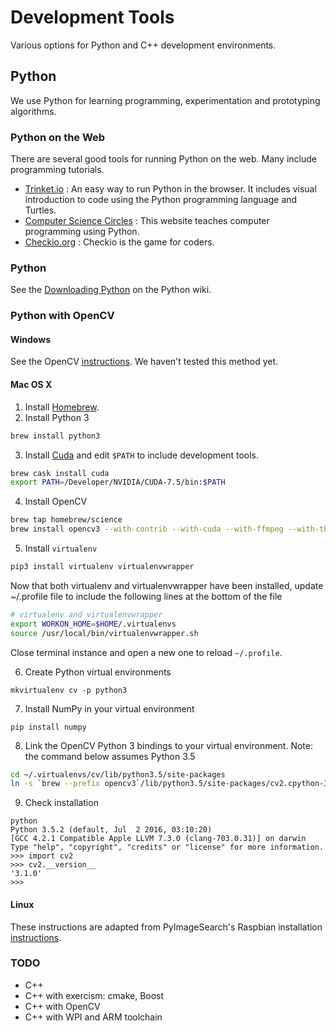 # Development Tools

Various options for Python and C++ development environments.

## Python

We use Python for learning programming, experimentation and prototyping algorithms.

### Python on the Web

There are several good tools for running Python on the web. Many include programming tutorials.

- [Trinket.io](https://trinket.io) : An easy way to run Python in the browser. It includes visual introduction to code using the Python programming language and Turtles.
- [Computer Science Circles](http://cscircles.cemc.uwaterloo.ca/) : This website teaches computer programming using Python.
- [Checkio.org](https://checkio.org) : Checkio is the game for coders.

### Python

See the [Downloading Python](https://wiki.python.org/moin/BeginnersGuide/Download) on the Python wiki.

### Python with OpenCV

#### Windows

See the OpenCV [instructions](http://docs.opencv.org/2.4/doc/tutorials/introduction/windows_install/windows_install.html#windows-install-prebuild). We haven't tested this method yet.

#### Mac OS X

1. Install [Homebrew](http://brew.sh).
2. Install Python 3

  ```sh
  brew install python3
  ```

3. Install [Cuda](https://developer.nvidia.com/cuda-downloads) and edit `$PATH` to include development tools.

  ```sh
  brew cask install cuda
  export PATH=/Developer/NVIDIA/CUDA-7.5/bin:$PATH
  ```

4. Install OpenCV

  ```sh
  brew tap homebrew/science
  brew install opencv3 --with-contrib --with-cuda --with-ffmpeg --with-tbb --with-qt5 --c++11 --with-python3
  ```

5. Install `virtualenv`

  ```sh
  pip3 install virtualenv virtualenvwrapper
  ```

  Now that both virtualenv and virtualenvwrapper have been installed, update ~/.profile file to include the following lines at the bottom of the file

  ```sh
  # virtualenv and virtualenvwrapper
  export WORKON_HOME=$HOME/.virtualenvs
  source /usr/local/bin/virtualenvwrapper.sh
  ```

  Close terminal instance and open a new one to reload `~/.profile`.

6. Create Python virtual environments

  ```
  mkvirtualenv cv -p python3
  ```

7. Install NumPy in your virtual environment

  ```
  pip install numpy
  ```

8. Link the OpenCV Python 3 bindings to your virtual environment. Note: the command below assumes Python 3.5

  ```sh
  cd ~/.virtualenvs/cv/lib/python3.5/site-packages
  ln -s `brew --prefix opencv3`/lib/python3.5/site-packages/cv2.cpython-35m-darwin.so .
  ```

9. Check installation

  ```
  python
  Python 3.5.2 (default, Jul  2 2016, 03:10:20)
  [GCC 4.2.1 Compatible Apple LLVM 7.3.0 (clang-703.0.31)] on darwin
  Type "help", "copyright", "credits" or "license" for more information.
  >>> import cv2
  >>> cv2.__version__
  '3.1.0'
  >>>
  ```

  #### Linux

These instructions are adapted from PyImageSearch's Raspbian installation [instructions](http://www.pyimagesearch.com/2016/04/18/install-guide-raspberry-pi-3-raspbian-jessie-opencv-3/).

### TODO
- C++
- C++ with exercism: cmake, Boost
- C++ with OpenCV
- C++ with WPI and ARM toolchain
